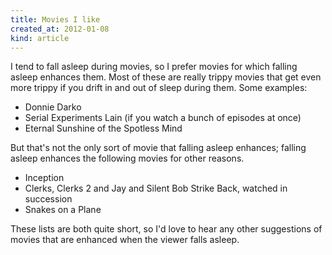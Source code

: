 ```yaml
---
title: Movies I like
created_at: 2012-01-08
kind: article
---
```

I tend to fall asleep during movies, so I prefer movies for which falling
asleep enhances them. Most of these are really trippy movies that get
even more trippy if you drift in and out of sleep during them. Some examples:

* Donnie Darko
* Serial Experiments Lain (if you watch a bunch of episodes at once)
* Eternal Sunshine of the Spotless Mind

But that's not the only sort of movie that falling asleep enhances; falling
asleep enhances the following movies for other reasons.

* Inception
* Clerks, Clerks 2 and Jay and Silent Bob Strike Back, watched in succession
* Snakes on a Plane

These lists are both quite short, so I'd love to hear any other suggestions of
movies that are enhanced when the viewer falls asleep.
